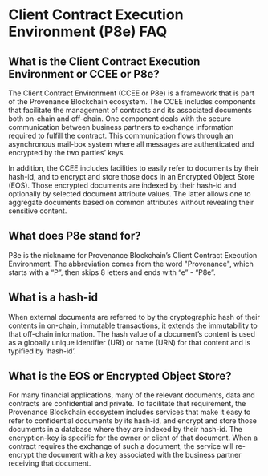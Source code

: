 # Client Contract Execution Environment \(P8e\) FAQ

## What is the Client Contract Execution Environment or CCEE or P8e? <a id="what-is-the-client-contract-execution-environment-or-ccee-or-p-8-e"></a>

The Client Contract Environment \(CCEE or P8e\) is a framework that is part of the Provenance Blockchain ecosystem. The CCEE includes components that facilitate the management of contracts and its associated documents both on-chain and off-chain. One component deals with the secure communication between business partners to exchange information required to fulfill the contract. This communication flows through an asynchronous mail-box system where all messages are authenticated and encrypted by the two parties’ keys.

In addition, the CCEE includes facilities to easily refer to documents by their hash-id, and to encrypt and store those docs in an Encrypted Object Store \(EOS\). Those encrypted documents are indexed by their hash-id and optionally by selected document attribute values. The latter allows one to aggregate documents based on common attributes without revealing their sensitive content.

## What does P8e stand for?

P8e is the nickname for Provenance Blockchain’s Client Contract Execution Environment. The abbreviation comes from the word "Provenance", which starts with a “P”, then skips 8 letters and ends with “e” - “P8e”.

## What is a hash-id <a id="what-does-p-8-e-stand-for"></a>

When external documents are referred to by the cryptographic hash of their contents in on-chain, immutable transactions, it extends the immutability to that off-chain information. The hash value of a document’s content is used as a globally unique identifier \(URI\) or name \(URN\) for that content and is typified by ‘hash-id’.

## What is the EOS or Encrypted Object Store?

For many financial applications, many of the relevant documents, data and contracts are confidential and private. To facilitate that requirement, the Provenance Blockchain ecosystem includes services that make it easy to refer to confidential documents by its hash-id, and encrypt and store those documents in a database where they are indexed by their hash-id. The encryption-key is specific for the owner or client of that document. When a contract requires the exchange of such a document, the service will re-encrypt the document with a key associated with the business partner receiving that document.

